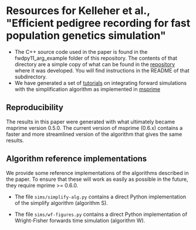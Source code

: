 # Resources for Kelleher et al., "Efficient pedigree recording for fast population genetics simulation"

* The C++ source code used in the paper is found in the fwdpy11_arg_example folder of this repository.  The contents of
  that directory are a simple copy of what can be found in the
  [repository](https://github.com/molpopgen/fwdpy11_arg_example) where it was developed.  You will find instructions in
  the README of that subdirectory.
* We have generated a set of [tutorials](https://tskit-dev.github.io/tutorials/) on integrating forward simulations with the simplification algorithm as
  implemented in [msprime](https://msprime.readthedocs.io/en/stable/)

## Reproducibility

The results in this paper were generated with what ultimately became msprime version 0.5.0. The current version of
msprime (0.6.x) contains a faster and more streamlined version of the algorithm that gives the same results.

## Algorithm reference implementations

We provide some reference implementations of the algorithms described in the paper. To ensure that 
these will work as easily as possible in the future, they require mprime >= 0.6.0.

* The file ``sims/simplify-alg.py`` contains a direct Python implementation of the simplify 
  algorithm (algorithm S).


* The file ``sims/wf-figures.py`` contains a direct Python implementation of Wright-Fisher 
  forwards time simulation (algorithm W).
